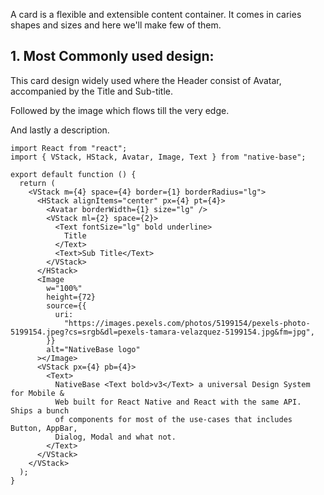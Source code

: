 A card is a flexible and extensible content container. It comes in caries shapes and sizes and here we'll make few of them.

## 1. Most Commonly used design:

This card design widely used where the Header consist of Avatar, accompanied by the Title and Sub-title.

Followed by the image which flows till the very edge.

And lastly a description.

<!-- ![https://s3-us-west-2.amazonaws.com/secure.notion-static.com/2a9dfc8d-a080-4f55-928b-6535065c727c/Screenshot_2021-01-18_at_6.20.13_PM.png](https://s3-us-west-2.amazonaws.com/secure.notion-static.com/2a9dfc8d-a080-4f55-928b-6535065c727c/Screenshot_2021-01-18_at_6.20.13_PM.png) -->

```tsx
import React from "react";
import { VStack, HStack, Avatar, Image, Text } from "native-base";

export default function () {
  return (
    <VStack m={4} space={4} border={1} borderRadius="lg">
      <HStack alignItems="center" px={4} pt={4}>
        <Avatar borderWidth={1} size="lg" />
        <VStack ml={2} space={2}>
          <Text fontSize="lg" bold underline>
            Title
          </Text>
          <Text>Sub Title</Text>
        </VStack>
      </HStack>
      <Image
        w="100%"
        height={72}
        source={{
          uri:
            "https://images.pexels.com/photos/5199154/pexels-photo-5199154.jpeg?cs=srgb&dl=pexels-tamara-velazquez-5199154.jpg&fm=jpg",
        }}
        alt="NativeBase logo"
      ></Image>
      <VStack px={4} pb={4}>
        <Text>
          NativeBase <Text bold>v3</Text> a universal Design System for Mobile &
          Web built for React Native and React with the same API. Ships a bunch
          of components for most of the use-cases that includes Button, AppBar,
          Dialog, Modal and what not.
        </Text>
      </VStack>
    </VStack>
  );
}
```

